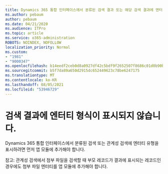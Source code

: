 ```yaml
---
title: Dynamics 365 통합 인터페이스에서 분류된 검색 결과 또는 해당 검색 결과에 엔터티 유형이 표시되지 않습니다.
ms.author: pebaum
author: pebaum
ms.date: 04/21/2020
ms.audience: ITPro
ms.topic: article
ms.service: o365-administration
ROBOTS: NOINDEX, NOFOLLOW
localization_priority: Normal
ms.custom:
- "1981"
- "9000347"
ms.openlocfilehash: b14eedf2ceb0d8a0927df42c5bdf9f2652507f8686c01d0b90b6479ee2e4f062
ms.sourcegitcommit: b5f7da89a650d2915dc652449623c78be6247175
ms.translationtype: MT
ms.contentlocale: ko-KR
ms.lasthandoff: 08/05/2021
ms.locfileid: "53946729"
---
```

# <a name="entity-type-not-showing-in-search-results"></a>검색 결과에 엔터티 형식이 표시되지 않습니다.

Dynamics 365 통합 인터페이스에서 분류된 검색 또는 관계성 검색에 엔터티 유형을 표시하려면 먼저 앱 모듈에 추가해야 합니다.

참고: 관계성 검색에서 첨부 파일을 검색할 때 부모 레코드가 결과에 표시되는 레코드인 경우에도 첨부 파일 엔터티를 앱 모듈에 추가해야 합니다.
